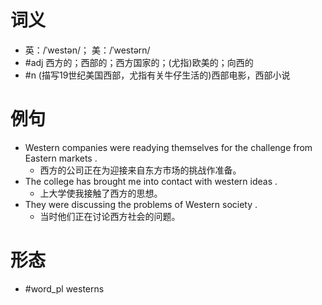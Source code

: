 # 词义
- 英：/ˈwestən/； 美：/ˈwestərn/
- #adj 西方的；西部的；西方国家的；(尤指)欧美的；向西的
- #n (描写19世纪美国西部，尤指有关牛仔生活的)西部电影，西部小说
# 例句
- Western companies were readying themselves for the challenge from Eastern markets .
	- 西方的公司正在为迎接来自东方市场的挑战作准备。
- The college has brought me into contact with western ideas .
	- 上大学使我接触了西方的思想。
- They were discussing the problems of Western society .
	- 当时他们正在讨论西方社会的问题。
# 形态
- #word_pl westerns
